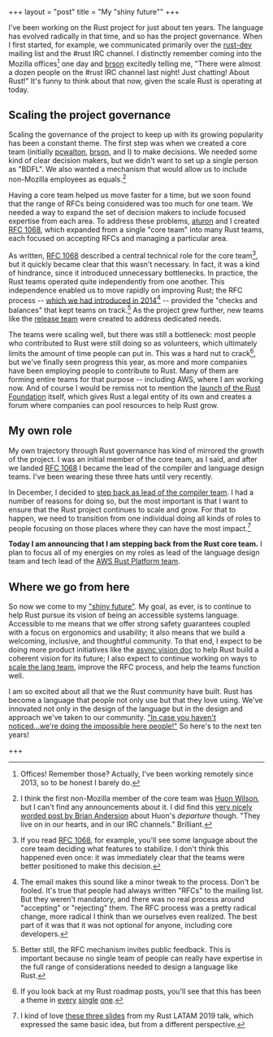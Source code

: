 +++
layout = "post"
title = "My \"shiny future\""
+++

I've been working on the Rust project for just about ten years. The language has evolved radically in that time, and so has the project governance. When I first started, for example, we communicated primarily over the [rust-dev] mailing list and the #rust IRC channel. I distinctly remember coming into the Mozilla offices[^offices] one day and [brson] excitedly telling me, "There were almost a dozen people on the #rust IRC channel last night! Just chatting! About Rust!" It's funny to think about that now, given the scale Rust is operating at today.

## Scaling the project governance

Scaling the governance of the project to keep up with its growing popularity has been a constant theme. The first step was when we created a core team (initially [pcwalton], [brson], and I) to make decisions. We needed some kind of clear decision makers, but we didn't want to set up a single person as "BDFL". We also wanted a mechanism that would allow us to include non-Mozilla employees as equals.[^huonw] 

Having a core team helped us move faster for a time, but we soon found that the range of RFCs being considered was too much for one team. We needed a way to expand the set of decision makers to include focused expertise from each area. To address these problems, [aturon] and I created [RFC 1068], which expanded from a single "core team" into many Rust teams, each focused on accepting RFCs and managing a particular area.

[^huonw]: I think the first non-Mozilla member of the core team was [Huon Wilson], but I can't find any announcements about it. I did find this [very nicely worded post by Brian Andersion][3784] about Huon's *departure* though. "They live on in our hearts, and in our IRC channels." Brilliant.

[Huon Wilson]: https://huonw.github.io/
[3784]: https://internals.rust-lang.org/t/rust-team-alumni/3784

As written, [RFC 1068] described a central technical role for the core team[^feature], but it quickly became clear that this wasn't necessary. In fact, it was a kind of hindrance, since it introduced unnecessary bottlenecks. In practice, the Rust teams operated quite independently from one another. This independence enabled us to move rapidly on improving Rust; the RFC process -- [which we had introduced in 2014][RFC][^rfc] -- provided the "checks and balances" that kept teams on track.[^pub] As the project grew further, new teams like the [release team] were created to address dedicated needs.

[release team]: https://internals.rust-lang.org/t/announcing-the-release-team/6561

[^pub]: Better still, the RFC mechanism invites public feedback. This is important because no single team of people can really have expertise in the full range of considerations needed to design a language like Rust.

[dropbox]: https://dropbox.tech/infrastructure/rewriting-the-heart-of-our-sync-engine

The teams were scaling well, but there was still a bottleneck: most people who contributed to Rust were still doing so as volunteers, which ultimately limits the amount of time people can put in. This was a hard nut to crack[^nut], but we've finally seen progress this year, as more and more companies have been employing people to contribute to Rust. Many of them are forming entire teams for that purpose -- including AWS, where I am working now. And of course I would be remiss not to mention the [launch of the Rust Foundation][rf1] itself, which gives Rust a legal entity of its own and creates a forum where companies can pool resources to help Rust grow.

## My own role

My own trajectory through Rust governance has kind of mirrored the growth of the project. I was an initial member of the core team, as I said, and after we landed [RFC 1068] I became the lead of the compiler and language design teams. I've been wearing these three hats until very recently. 

In December, I decided to [step back as lead of the compiler team](https://smallcultfollowing.com/babysteps/blog/2020/12/11/rotating-the-compiler-team-leads/). I had a number of reasons for doing so, but the most important is that I want to ensure that the Rust project continues to scale and grow. For that to happen, we need to transition from one individual doing all kinds of roles to people focusing on those places where they can have the most impact.[^latam]

**Today I am announcing that I am stepping back from the Rust core team.** I plan to focus all of my energies on my roles as lead of the language design team and tech lead of the [AWS Rust Platform team][awsblog]. 

## Where we go from here

So now we come to my ["shiny future"][sf]. My goal, as ever, is to continue to help Rust pursue its vision of being an accessible systems language. Accessible to me means that we offer strong safety guarantees coupled with a focus on ergonomics and usability; it also means that we build a welcoming, inclusive, and thoughtful community. To that end, I expect to be doing more product initiatives like the [async vision doc] to help Rust build a coherent vision for its future; I also expect to continue working on ways to [scale the lang team], improve the RFC process, and help the teams function well.

I am so excited about all that we the Rust community have built. Rust has become a language that people not only use but that they love using. We've innovated not only in the design of the language but in the design and approach we've taken to our community. ["In case you haven't noticed...we're doing the impossible here people!"][impossible] So here's to the next ten years!

+++

[^feature]: If you read [RFC 1068], for example, you'll see some language about the core team deciding what features to stabilize. I don't think this happened even once: it was immediately clear that the teams were better positioned to make this decision.

[rotation]: https://smallcultfollowing.com/babysteps/blog/2020/12/11/rotating-the-compiler-team-leads/

[^nut]: If you look back at my Rust roadmap posts, you'll see that this has been a theme in [every][] [single][] [one][].

[problems]: https://smallcultfollowing.com/babysteps/blog/2020/01/09/towards-a-rust-foundation/
[AWS]: https://smallcultfollowing.com/babysteps/blog/2020/12/30/the-more-things-change/
[every]: https://smallcultfollowing.com/babysteps/blog/2018/01/09/rust2018/
[single]: https://smallcultfollowing.com/babysteps/blog/2019/01/07/rust-in-2019-focus-on-sustainability/
[one]: https://smallcultfollowing.com/babysteps/blog/2019/12/02/rust-2020/#many-are-stronger-than-one
[tenets]: https://aws.amazon.com/blogs/opensource/how-our-aws-rust-team-will-contribute-to-rusts-future-successes/


[^latam]: I kind of love [these three slides](https://nikomatsakis.github.io/rust-latam-2019/#109) from my Rust LATAM 2019 talk, which expressed the same basic idea, but from a different perspective.

[scale the lang team]: https://github.com/rust-lang/lang-team/blob/master/design-meeting-minutes/2021-03-24-lang-team-organization.md

[impossible]: https://nikomatsakis.github.io/rust-latam-2019/#101

[sf]: https://rust-lang.github.io/wg-async-foundations/vision/shiny_future.html

[async vision doc]: https://blog.rust-lang.org/2021/03/18/async-vision-doc.html

[path to membership]: https://blog.rust-lang.org/inside-rust/2020/07/09/lang-team-path-to-membership.html

[rfc2229]: https://github.com/rust-lang/project-rfc-2229

[^aws]: Oh yeah, I [joined AWS] somewhere along the way, too.

[joined AWS]: https://smallcultfollowing.com/babysteps/blog/2020/12/30/the-more-things-change/

[awsblog]: https://aws.amazon.com/blogs/opensource/how-our-aws-rust-team-will-contribute-to-rusts-future-successes/

[lib]: https://smallcultfollowing.com/babysteps/blog/2020/04/09/libraryification/

[rf0]: https://smallcultfollowing.com/babysteps/blog/2020/01/09/towards-a-rust-foundation/

[rf1]: https://foundation.rust-lang.org/posts/2021-02-08-hello-world/

[^precore]: [dherman] was the one who suggested naming a formal core team. Before that, I think we didn't have a clear set of folks who decided what to do and what not to do. Very [Tyranny of Structurelessness][tyranny].

[^rfc]: The email makes this sound like a minor tweak to the process. Don't be fooled. It's true that people had always written "RFCs" to the mailing list. But they weren't mandatory, and there was no real process around "accepting" or "rejecting" them. The RFC process was a pretty radical change, more radical I think than we ourselves even realized. The best part of it was that it was not optional for anyone, including core developers.

[tyranny]: https://en.wikipedia.org/wiki/The_Tyranny_of_Structurelessness

[dherman]: https://github.com/dherman

[RFC 1068]: https://rust-lang.github.io/rfcs/1068-rust-governance.html

[RFC]: https://mail.mozilla.org/pipermail/rust-dev/2014-March/008973.html

[compiler]: https://www.rust-lang.org/governance/teams/compiler

[language design]: https://www.rust-lang.org/governance/teams/lang

[stepped back from the core team]: https://internals.rust-lang.org/t/aturon-retires-from-the-core-team-but-not-from-rust/9392/3

[^offices]: Offices! Remember those? Actually, I've been working remotely since 2013, so to be honest I barely do.

[brson]: https://github.com/brson

[aturon]: https://github.com/aturon

[pcwalton]: https://github.com/pcwalton

[rust-dev]: https://mail.mozilla.org/pipermail/rust-dev/

